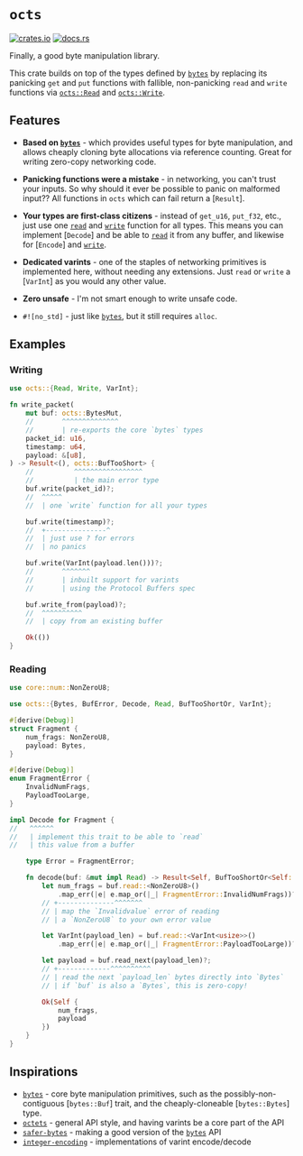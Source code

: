 # `octs`

[![crates.io](https://img.shields.io/crates/v/octs.svg)](https://crates.io/crates/octs)
[![docs.rs](https://img.shields.io/docsrs/octs)](https://docs.rs/octs)

Finally, a good byte manipulation library.

This crate builds on top of the types defined by [`bytes`] by replacing its panicking `get` and
`put` functions with fallible, non-panicking `read` and `write` functions via [`octs::Read`] and
[`octs::Write`].

## Features

* **Based on [`bytes`]** - which provides useful types for byte manipulation, and allows cheaply
  cloning byte allocations via reference counting. Great for writing zero-copy networking code.

* **Panicking functions were a mistake** - in networking, you can't trust your inputs. So why should
  it ever be possible to panic on malformed input?? All functions in `octs` which can fail return a
  [`Result`].

* **Your types are first-class citizens** - instead of `get_u16`, `put_f32`, etc., just use one
  [`read`] and [`write`] function for all types. This means you can implement [`Decode`] and be able
  to [`read`] it from any buffer, and likewise for [`Encode`] and [`write`].

* **Dedicated varints** - one of the staples of networking primitives is implemented here, without
  needing any extensions. Just `read` or `write` a [`VarInt`] as you would any other value.

* **Zero unsafe** - I'm not smart enough to write unsafe code.

* `#![no_std]` - just like [`bytes`], but it still requires `alloc`.

## Examples

### Writing

```rust
use octs::{Read, Write, VarInt};

fn write_packet(
    mut buf: octs::BytesMut,
    //       ^^^^^^^^^^^^^^
    //       | re-exports the core `bytes` types
    packet_id: u16,
    timestamp: u64,
    payload: &[u8],
) -> Result<(), octs::BufTooShort> {
    //          ^^^^^^^^^^^^^^^^^
    //          | the main error type
    buf.write(packet_id)?;
    //  ^^^^^
    //  | one `write` function for all your types

    buf.write(timestamp)?;
    //  +---------------^
    //  | just use ? for errors
    //  | no panics

    buf.write(VarInt(payload.len()))?;
    //       ^^^^^^^
    //       | inbuilt support for varints
    //       | using the Protocol Buffers spec

    buf.write_from(payload)?;
    //  ^^^^^^^^^^
    //  | copy from an existing buffer 

    Ok(())
}
```

### Reading

```rust
use core::num::NonZeroU8;

use octs::{Bytes, BufError, Decode, Read, BufTooShortOr, VarInt};

#[derive(Debug)]
struct Fragment {
    num_frags: NonZeroU8,
    payload: Bytes,
}

#[derive(Debug)]
enum FragmentError {
    InvalidNumFrags,
    PayloadTooLarge,
}

impl Decode for Fragment {
//   ^^^^^^
//   | implement this trait to be able to `read`
//   | this value from a buffer

    type Error = FragmentError;

    fn decode(buf: &mut impl Read) -> Result<Self, BufTooShortOr<Self::Error>> {
        let num_frags = buf.read::<NonZeroU8>()
            .map_err(|e| e.map_or(|_| FragmentError::InvalidNumFrags))?;
        // +--------------^^^^^^^
        // | map the `Invalidvalue` error of reading
        // | a `NonZeroU8` to your own error value

        let VarInt(payload_len) = buf.read::<VarInt<usize>>()
            .map_err(|e| e.map_or(|_| FragmentError::PayloadTooLarge))?;

        let payload = buf.read_next(payload_len)?;
        // +-------------^^^^^^^^^^
        // | read the next `payload_len` bytes directly into `Bytes`
        // | if `buf` is also a `Bytes`, this is zero-copy!

        Ok(Self {
            num_frags,
            payload
        })
    }
}

```

## Inspirations

* [`bytes`] - core byte manipulation primitives, such as the possibly-non-contiguous [`bytes::Buf`]
  trait, and the cheaply-cloneable [`bytes::Bytes`] type.
* [`octets`] - general API style, and having varints be a core part of the API
* [`safer-bytes`] - making a good version of the [`bytes`] API
* [`integer-encoding`] - implementations of varint encode/decode

[`octs::Read`]: Read
[`octs::Write`]: Write
[`read`]: Read::read
[`write`]: Write::write
[`bytes`]: https://docs.rs/bytes
[`octets`]: https://docs.rs/octets
[`integer-encoding`]: https://docs.rs/integer-encoding
[`safer-bytes`]: https://docs.rs/safer-bytes
